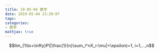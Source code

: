 ```yaml
---
title: 19-05-04 数学
date: 2019-05-04 23:20:07
tags:
categories:
- 数学
mathjax: true
---
```




$$lim_{1\to+\infty}P(|\frac{1}{n}\sum_i^nX_i-\mu|<\epsilon)=1, i=1,...,n$$  